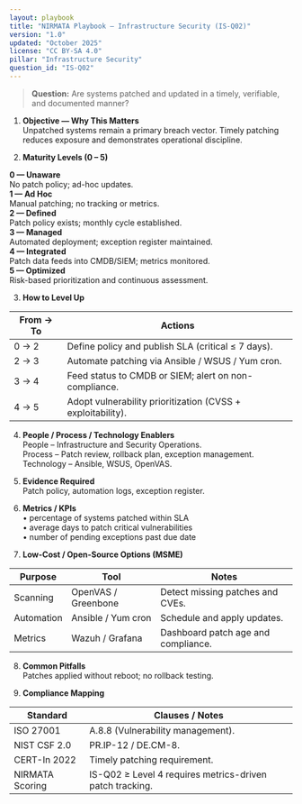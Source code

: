 ```yaml
---
layout: playbook
title: "NIRMATA Playbook — Infrastructure Security (IS-Q02)"
version: "1.0"
updated: "October 2025"
license: "CC BY-SA 4.0"
pillar: "Infrastructure Security"
question_id: "IS-Q02"
---
```


> **Question:** Are systems patched and updated in a timely, verifiable, and documented manner?

1. **Objective — Why This Matters**  
Unpatched systems remain a primary breach vector. Timely patching reduces exposure and demonstrates operational discipline.

2. **Maturity Levels (0 – 5)**
<div class="levels-grid">
  <div class="level level-0"><strong>0 — Unaware</strong><br>No patch policy; ad-hoc updates.</div>
  <div class="level level-1"><strong>1 — Ad Hoc</strong><br>Manual patching; no tracking or metrics.</div>
  <div class="level level-2"><strong>2 — Defined</strong><br>Patch policy exists; monthly cycle established.</div>
  <div class="level level-3"><strong>3 — Managed</strong><br>Automated deployment; exception register maintained.</div>
  <div class="level level-4"><strong>4 — Integrated</strong><br>Patch data feeds into CMDB/SIEM; metrics monitored.</div>
  <div class="level level-5"><strong>5 — Optimized</strong><br>Risk-based prioritization and continuous assessment. </div>
</div>

3. **How to Level Up**

| From → To | Actions |
|---|---|
| 0 → 2 | Define policy and publish SLA (critical ≤ 7 days). |
| 2 → 3 | Automate patching via Ansible / WSUS / Yum cron. |
| 3 → 4 | Feed status to CMDB or SIEM; alert on non-compliance. |
| 4 → 5 | Adopt vulnerability prioritization (CVSS + exploitability). |

4. **People / Process / Technology Enablers**  
People – Infrastructure and Security Operations.  
Process – Patch review, rollback plan, exception management.  
Technology – Ansible, WSUS, OpenVAS.

5. **Evidence Required**  
Patch policy, automation logs, exception register.

6. **Metrics / KPIs**  
• percentage of systems patched within SLA  
• average days to patch critical vulnerabilities  
• number of pending exceptions past due date

7. **Low-Cost / Open-Source Options (MSME)**

| Purpose | Tool | Notes |
|---|---|---|
| Scanning | OpenVAS / Greenbone | Detect missing patches and CVEs. |
| Automation | Ansible / Yum cron | Schedule and apply updates. |
| Metrics | Wazuh / Grafana | Dashboard patch age and compliance. |

8. **Common Pitfalls**  
Patches applied without reboot; no rollback testing.

9. **Compliance Mapping**

| Standard | Clauses / Notes |
|---|---|
| ISO 27001 | A.8.8 (Vulnerability management). |
| NIST CSF 2.0 | PR.IP-12 / DE.CM-8. |
| CERT-In 2022 | Timely patching requirement. |
| NIRMATA Scoring | IS-Q02 ≥ Level 4 requires metrics-driven patch tracking. |

